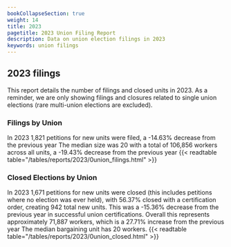 ```yaml
---
bookCollapseSection: true
weight: 14
title: 2023
pagetitle: 2023 Union Filing Report
description: Data on union election filings in 2023
keywords: union filings
---
```


## 2023 filings

This report details the number of filings and closed units in 2023. As a reminder, we are only showing filings and closures related to single union elections (rare multi-union elections are excluded).

### Filings by Union
In 2023 1,821 petitions for new units were filed, a -14.63% decrease from the previous year The median size was 20 with a total of 106,856 workers across all units, a -19.43% decrease from the previous year
{{< readtable table="/tables/reports/2023/0union_filings.html" >}}

### Closed Elections by Union
In 2023 1,671 petitions for new units were closed (this includes petitions where no election was ever held), with 56.37% closed with a certification order, creating 942 total new units. This was a -15.36% decrease from the previous year in successful union certifications. Overall this represents approximately 71,887 workers, which is a 27.71% increase from the previous year The median bargaining unit has 20 workers.
{{< readtable table="/tables/reports/2023/0union_closed.html" >}}
